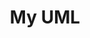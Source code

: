 ---
layout: project
primary: false
show: true
title: "My UML"
order: 20
website: "#"
short_description: "Create and manage UML diagrams in few minutes"
types: 
  - "website"
platforms:
  - "web"
technologies:
  - "Javascript"
  - "Google Closure"
  - "HTML/CSS"
  - "MySQL"
images:
  - "myuml.jpg"
---
